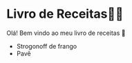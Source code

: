# Livro de Receitas:man_cook:

Olá! Bem vindo ao meu livro de receitas :wave:

- Strogonoff de frango
- Pavê
